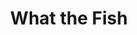 ---
layout: place
title: "What the Fish"
permalink: /california/los-angeles/what-the-fish.html
stateAbbr: CA
stateName: California
cityName: Los Angeles
place_id: ChIJxZTPQcnAwoAR8fOdMs57a1Q
photos:
  - name: >-
      places/ChIJxZTPQcnAwoAR8fOdMs57a1Q/photos/AeeoHcLlVusXXYyeWCBlBJF4vc08bUNgERUgPUshVn2O0hKHEM4M2Ie0D_4B1CZn_9IlhamJ9kz8-dYiP9o9Uf84ga13SnJC4t75w1fJgv1OCkHAWhPys_adHX8AARPqxPO0dxovgqbLVvOBND4VoojzOpMQQl9NLC-neVZDAhY__knLB9JBZ9KjmStulYMPaaMVXTcViKp4PFJD7CDlCTNQ2iVRP12Uds5MuSL768lRpFDs5jJ-NehjsVUOfKgyFZ2u2tN167Dz38kGMUv6qqFeQpQFydbZaWBC3Qg50WqZz-vNxQ
    widthPx: 4032
    heightPx: 3024
    authorAttributions:
      - displayName: What the Fish
        uri: https://maps.google.com/maps/contrib/115465930507583483377
        photoUri: >-
          https://lh3.googleusercontent.com/a-/ALV-UjUQiP0482NenOgA25e-A5jB3H9r48NMJy2bm0jiaftELUYoVIt2=s100-p-k-no-mo
    flagContentUri: >-
      https://www.google.com/local/imagery/report/?cb_client=maps_api_places.places_api&image_key=!1e10!2sAF1QipN1W77ycRX2q1YF0dYKv9SWcskSYs_wJnNMXyxl&hl=en-US
    googleMapsUri: >-
      https://www.google.com/maps/place//data=!3m4!1e2!3m2!1sAF1QipN1W77ycRX2q1YF0dYKv9SWcskSYs_wJnNMXyxl!2e10!4m2!3m1!1s0x80c2c0c941cf94c5:0x546b7bce329df3f1
  - name: >-
      places/ChIJxZTPQcnAwoAR8fOdMs57a1Q/photos/AeeoHcLuQIszYszZXp5GrUXPAFFoCyeRcOD9GFjG5ITvSBjBc0sF_wehhuUYpB0VIo7xianCj5Cu4KsLZml9QZrly59FcNhLKSdwg0QjwmRscqj-1xM28TO54SNIWh5m-TAXxK8lvjzCZTZojz8hJuQfeEm0_iKPVtRKSSn5l0Ta1t5Z8c4gnuMjv665DoD2AXw4xSZCfeDNSPQOiKWRjhJZDh1kQJE7jt3L69eG8xBZk9u9NLBiLFh_bYvN0wn6RoT6JRveueJnifbXnYUh9pS7miSmZYgPp3xNv0cWknN-pD62nw
    widthPx: 1178
    heightPx: 664
    authorAttributions:
      - displayName: What the Fish
        uri: https://maps.google.com/maps/contrib/115465930507583483377
        photoUri: >-
          https://lh3.googleusercontent.com/a-/ALV-UjUQiP0482NenOgA25e-A5jB3H9r48NMJy2bm0jiaftELUYoVIt2=s100-p-k-no-mo
    flagContentUri: >-
      https://www.google.com/local/imagery/report/?cb_client=maps_api_places.places_api&image_key=!1e10!2sAF1QipMyNGWABtxU-RfbfhYOgW5gGf2RcAEPYTL35yfr&hl=en-US
    googleMapsUri: >-
      https://www.google.com/maps/place//data=!3m4!1e2!3m2!1sAF1QipMyNGWABtxU-RfbfhYOgW5gGf2RcAEPYTL35yfr!2e10!4m2!3m1!1s0x80c2c0c941cf94c5:0x546b7bce329df3f1
  - name: >-
      places/ChIJxZTPQcnAwoAR8fOdMs57a1Q/photos/AeeoHcI6HXb_BfkMkzdAB7fvEUmAVwbvOXq962X0WcO3jTQe9HFxSXjMFJvX20SjmwOe0nhbEX9xvjqvF-6oXQ-TgRx1AztcO4gVESP8i7BA-TeJIMJP_Dl8T-nT0dMI_ez8A6bWSrceI0zGVygqgud24Q-YU2Sz-eX0fJmc_X3fWcEQ3uWf5TrCdURyBqzW4g1jfK6NpWQRbE1H00-YslFUCnrqUCZ9vpRyezRdk8HgVvE3Pk-s0uPP8iYhRL2tLBNwEtunBFpnuBi0y7hg8FF0nmjUxGQhz6Schk1gydF_ijzxJA
    widthPx: 1179
    heightPx: 811
    authorAttributions:
      - displayName: What the Fish
        uri: https://maps.google.com/maps/contrib/115465930507583483377
        photoUri: >-
          https://lh3.googleusercontent.com/a-/ALV-UjUQiP0482NenOgA25e-A5jB3H9r48NMJy2bm0jiaftELUYoVIt2=s100-p-k-no-mo
    flagContentUri: >-
      https://www.google.com/local/imagery/report/?cb_client=maps_api_places.places_api&image_key=!1e10!2sAF1QipM8NwLcnPV_C4X8uN41lm-uXHE0OpArRQZtpuVg&hl=en-US
    googleMapsUri: >-
      https://www.google.com/maps/place//data=!3m4!1e2!3m2!1sAF1QipM8NwLcnPV_C4X8uN41lm-uXHE0OpArRQZtpuVg!2e10!4m2!3m1!1s0x80c2c0c941cf94c5:0x546b7bce329df3f1
  - name: >-
      places/ChIJxZTPQcnAwoAR8fOdMs57a1Q/photos/AeeoHcKtZKxh78iIi8b60bKSQVbHqKCaI-i5K7yvJukAnHc5Cn_U7-lkWnpOhorlWspXvo7HKq-t7GayqF8cbBDJkR_5PVTEv6LoITKrzauIZsqie9LyGO6gT2sFqvsjxF_7_P_TcFNc3-sGsTLg30q85ShAmaFDC7LOzgFhg9tyB_eM2vhzWGd26mmTF29YVj0UDxi-o8Hp83C19Z1j2jKIGbZYjIPikS8A-OIZl-1uNK5qzT-Ov54zC9k-SPdExsokJ58d1DhzJCpQM3kciKtuqKgKksFZ7vcGlcXC2ONCasxW3Q
    widthPx: 1179
    heightPx: 646
    authorAttributions:
      - displayName: What the Fish
        uri: https://maps.google.com/maps/contrib/115465930507583483377
        photoUri: >-
          https://lh3.googleusercontent.com/a-/ALV-UjUQiP0482NenOgA25e-A5jB3H9r48NMJy2bm0jiaftELUYoVIt2=s100-p-k-no-mo
    flagContentUri: >-
      https://www.google.com/local/imagery/report/?cb_client=maps_api_places.places_api&image_key=!1e10!2sAF1QipODWNulP7gzFDX21BsEfoCGYdRJZiHifhVdkdMj&hl=en-US
    googleMapsUri: >-
      https://www.google.com/maps/place//data=!3m4!1e2!3m2!1sAF1QipODWNulP7gzFDX21BsEfoCGYdRJZiHifhVdkdMj!2e10!4m2!3m1!1s0x80c2c0c941cf94c5:0x546b7bce329df3f1
  - name: >-
      places/ChIJxZTPQcnAwoAR8fOdMs57a1Q/photos/AeeoHcLZNo3HRVlwbdLYv129Tm8H6FQEX_523kCRV7hQJVEqUFggTqOIZbTzIYl9x-9wd6EI0SI2DPyEk4RG6MDyai0-iJSLnOphXIbOpprtuIYCJUGi2grA-f04CZE7UFulooBCAYxI2rURJxE5wmZaDbTjKp0c7Cs-LO7y1Kb5pX2JISw_QCNV7mV946qL-MXqjP0XMCUpezz3uuY4ArLljdZIo8QCyOghIa7CdwCUTToaYIIrIjdKxA7brQqPLSAdoJnNjY7ubivOO2TrLW9VrGigxhse_n79_a2T2dgKc4KMTw
    widthPx: 1179
    heightPx: 965
    authorAttributions:
      - displayName: What the Fish
        uri: https://maps.google.com/maps/contrib/115465930507583483377
        photoUri: >-
          https://lh3.googleusercontent.com/a-/ALV-UjUQiP0482NenOgA25e-A5jB3H9r48NMJy2bm0jiaftELUYoVIt2=s100-p-k-no-mo
    flagContentUri: >-
      https://www.google.com/local/imagery/report/?cb_client=maps_api_places.places_api&image_key=!1e10!2sAF1QipN3bde33vKHr7TN7h-yggXrWy2U6hisUo3-tqay&hl=en-US
    googleMapsUri: >-
      https://www.google.com/maps/place//data=!3m4!1e2!3m2!1sAF1QipN3bde33vKHr7TN7h-yggXrWy2U6hisUo3-tqay!2e10!4m2!3m1!1s0x80c2c0c941cf94c5:0x546b7bce329df3f1
  - name: >-
      places/ChIJxZTPQcnAwoAR8fOdMs57a1Q/photos/AeeoHcJ6kqt7PUiLWEGATunzkMnQLXOv3u9hua2_TVmQ72vn6wopsviRviqLOXkwl-r49qJgIY5iWgJQLUB_zFsjH2yR25STnGsX9jADm5RJcHPsTlCgtS48OMkB49kzcfj33Gx6ol02ZCB6DjbzWtbv17wv1CR68Bftxqy2VqTTysEIGBRhBK-9Y0au3Rchb4mZFiwXjXPoxA8a8qbrcLrse6BY54bDS8MOdnoie4Tz0ASE6JimPo52nZeGj7oCEM5UNr_qA7dYHsLhGFh94ghltoLRGxcBPPOe0MNyfFUzfC199A
    widthPx: 1179
    heightPx: 813
    authorAttributions:
      - displayName: What the Fish
        uri: https://maps.google.com/maps/contrib/115465930507583483377
        photoUri: >-
          https://lh3.googleusercontent.com/a-/ALV-UjUQiP0482NenOgA25e-A5jB3H9r48NMJy2bm0jiaftELUYoVIt2=s100-p-k-no-mo
    flagContentUri: >-
      https://www.google.com/local/imagery/report/?cb_client=maps_api_places.places_api&image_key=!1e10!2sAF1QipNwV2EwBZni3CxSyuHEyIVl43QUQ9WDs2q4CSIM&hl=en-US
    googleMapsUri: >-
      https://www.google.com/maps/place//data=!3m4!1e2!3m2!1sAF1QipNwV2EwBZni3CxSyuHEyIVl43QUQ9WDs2q4CSIM!2e10!4m2!3m1!1s0x80c2c0c941cf94c5:0x546b7bce329df3f1
  - name: >-
      places/ChIJxZTPQcnAwoAR8fOdMs57a1Q/photos/AeeoHcJbfBY7K9C2S-WgB0Fx8Mmm4IN9qKfdWGfKEMNrv-2E7uQ1JcDJIGuGzR3ZpzKFFp7sfUJ9DXn5XpW9qHGNmJgBkjkZ1JHMaF-2IkKT4Yc2OIA21935yp777tFSJzYsm0fpjuheTlUr20z93ZHXXJWHB7CWJ5-Oi0lFvPK1FfJGLKIjOR1rBlsjfREUPD0OqL2-SaK0YLB0bwhJDwRQgr-yHEl7WOgwG0VM3xU1jZSdOMy12G1o6B4TOlf86zUz54BnYXQY4yYcJ9c8cdcRb7eSn79-abVM05YzgNMY39HYYq-7_Lb6-KD1STZq1Kv8SX6DN3E7PDKhBPM0EiQCU78p1GoO45NlPcmSf0w2oYqpFI_Nu21OyNlRe2HEpvPdnRYm_jRgg9DMTfAzKtNo04X0BCJ_hwLjx68L9eYKsx9TzQ
    widthPx: 1512
    heightPx: 2016
    authorAttributions:
      - displayName: Melissa Naja
        uri: https://maps.google.com/maps/contrib/107230707591929011626
        photoUri: >-
          https://lh3.googleusercontent.com/a-/ALV-UjUza2W8LLTTHCjEQaq-reIqcSXzBQGlQ7pjEV_lK0XG5oFjxJUL=s100-p-k-no-mo
    flagContentUri: >-
      https://www.google.com/local/imagery/report/?cb_client=maps_api_places.places_api&image_key=!1e10!2sCIHM0ogKEICAgID75puuXg&hl=en-US
    googleMapsUri: >-
      https://www.google.com/maps/place//data=!3m4!1e2!3m2!1sCIHM0ogKEICAgID75puuXg!2e10!4m2!3m1!1s0x80c2c0c941cf94c5:0x546b7bce329df3f1
  - name: >-
      places/ChIJxZTPQcnAwoAR8fOdMs57a1Q/photos/AeeoHcJeYeAzDNP1FhXpEVMZUsMQ5xxlUoFJb3-pXKk0QyAnN_ltzTqsya5DciyXzxYvK6tdCqvLHlJmZ0WRd66BWfjvq0zfclqnCaTOoZPmFU5_vk2k9IydoOG7lUXLECV86b_tuc2BejSRBhrrnkm-sLnsaq5XwkRfL7jy14NeI0fze9KpV_s5WYCJgqsoVbEswLbahqBJaRs7ihYA45eFl_u3VMW-OYdOXYveXiLcIQasDOxlHsfWvIGr5uZLPs-6xS7px1T3JCfSwnFTCPHI2E7J5UsP0Xey_LqItc_1zEGNJQ
    widthPx: 1179
    heightPx: 640
    authorAttributions:
      - displayName: What the Fish
        uri: https://maps.google.com/maps/contrib/115465930507583483377
        photoUri: >-
          https://lh3.googleusercontent.com/a-/ALV-UjUQiP0482NenOgA25e-A5jB3H9r48NMJy2bm0jiaftELUYoVIt2=s100-p-k-no-mo
    flagContentUri: >-
      https://www.google.com/local/imagery/report/?cb_client=maps_api_places.places_api&image_key=!1e10!2sAF1QipNDfXR2OgR1SrCZ32QMaJqqgQPIH7TjvYnF1FM-&hl=en-US
    googleMapsUri: >-
      https://www.google.com/maps/place//data=!3m4!1e2!3m2!1sAF1QipNDfXR2OgR1SrCZ32QMaJqqgQPIH7TjvYnF1FM-!2e10!4m2!3m1!1s0x80c2c0c941cf94c5:0x546b7bce329df3f1
  - name: >-
      places/ChIJxZTPQcnAwoAR8fOdMs57a1Q/photos/AeeoHcKiEkwKP0ve-qg0Kj2DbGtyIAPYFaqCr_iVtyEa-wb-Kt8_vylwB066_Gr-00-bx0lKr8RZ1fVCG3ZyLlvBfoy4-1E2waoNu8hHDhZQCw_stPI8C-a84h09Hll1HBcMugBnUhD88sWvRzqwIvd66OpbdkpHyboMZzetz3ilygAAxjz73tcFnpl5d-OLI3Lu6XDnYZOBz_GXCFjxlxZTMr_W0a-wyzI6fs5iFvJUmxj3wwsJ3rusx94ou4w2MGkW7nuCjWnKiBxTF0Sc4JOQEUUsJJoOdct35EAoy2HHDffYrg
    widthPx: 1179
    heightPx: 682
    authorAttributions:
      - displayName: What the Fish
        uri: https://maps.google.com/maps/contrib/115465930507583483377
        photoUri: >-
          https://lh3.googleusercontent.com/a-/ALV-UjUQiP0482NenOgA25e-A5jB3H9r48NMJy2bm0jiaftELUYoVIt2=s100-p-k-no-mo
    flagContentUri: >-
      https://www.google.com/local/imagery/report/?cb_client=maps_api_places.places_api&image_key=!1e10!2sAF1QipMTrrVbvlm8dHU0_nRf9yb8PllnFDH_ZZb24byg&hl=en-US
    googleMapsUri: >-
      https://www.google.com/maps/place//data=!3m4!1e2!3m2!1sAF1QipMTrrVbvlm8dHU0_nRf9yb8PllnFDH_ZZb24byg!2e10!4m2!3m1!1s0x80c2c0c941cf94c5:0x546b7bce329df3f1
  - name: >-
      places/ChIJxZTPQcnAwoAR8fOdMs57a1Q/photos/AeeoHcIehVDnSnpNhXNa5oKfUxVm0DkJv-q7WDZcPXKqmN6UJQNhHz7CJHUzcPuySU9noaJpP3S29JwxHVEJyoptYCZLPAyQnbx7Ig_Ed016J-3-HkDplA9qFOyDtJQU6J6-JQI2zMSQSjjnx9xFJLm9g8RKxZzE6QpgMfNbVyMjzVGYPGiz5BbIBOy-iQiRo28qOjmCIa2S-OJsIW_uBdPgu-WyseSExvd5EWnRfxjMYcg2yykwXsTiPzmULvVHJuHMX__pCcADLY6OZv4q0n6CD5lFMSl1biUnDpJPYjazsI2RTg
    widthPx: 1179
    heightPx: 1251
    authorAttributions:
      - displayName: What the Fish
        uri: https://maps.google.com/maps/contrib/115465930507583483377
        photoUri: >-
          https://lh3.googleusercontent.com/a-/ALV-UjUQiP0482NenOgA25e-A5jB3H9r48NMJy2bm0jiaftELUYoVIt2=s100-p-k-no-mo
    flagContentUri: >-
      https://www.google.com/local/imagery/report/?cb_client=maps_api_places.places_api&image_key=!1e10!2sAF1QipOvsulOK4z06Ieico7c8zUC6LZku0sYTO8aYUJv&hl=en-US
    googleMapsUri: >-
      https://www.google.com/maps/place//data=!3m4!1e2!3m2!1sAF1QipOvsulOK4z06Ieico7c8zUC6LZku0sYTO8aYUJv!2e10!4m2!3m1!1s0x80c2c0c941cf94c5:0x546b7bce329df3f1
address: 2804 Hyperion Ave, Los Angeles, CA 90027, USA
street: 2804 Hyperion Ave
city: Los Angeles
state: CA
zip: '90027'
country: USA
neighborhood: Silver Lake
latitude: '34.108136'
longitude: '-118.271577'
accessibility_options:
  wheelchairAccessibleParking: true
  wheelchairAccessibleEntrance: true
  wheelchairAccessibleRestroom: true
  wheelchairAccessibleSeating: true
business_status: OPERATIONAL
name: What the Fish
google_maps_links:
  directionsUri: >-
    https://www.google.com/maps/dir//''/data=!4m7!4m6!1m1!4e2!1m2!1m1!1s0x80c2c0c941cf94c5:0x546b7bce329df3f1!3e0
  placeUri: https://maps.google.com/?cid=6083091847236678641
  writeAReviewUri: >-
    https://www.google.com/maps/place//data=!4m3!3m2!1s0x80c2c0c941cf94c5:0x546b7bce329df3f1!12e1
  reviewsUri: >-
    https://www.google.com/maps/place//data=!4m4!3m3!1s0x80c2c0c941cf94c5:0x546b7bce329df3f1!9m1!1b1
  photosUri: >-
    https://www.google.com/maps/place//data=!4m3!3m2!1s0x80c2c0c941cf94c5:0x546b7bce329df3f1!10e5
primary_type: Sushi Restaurant
opening_hours:
  regular: null
  current: null
secondary_opening_hours:
  regular:
    weekdayDescriptions: null
    type: null
  current:
    weekdayDescriptions: null
    type: null
phone: (323) 284-8442
price_level: PRICE_LEVEL_MODERATE
price_range: null
rating: '4.0'
rating_count: 178
website: https://whatthefishsushi.godaddysites.com/menu
description: null
reviews: null
parking_options: null
payment_options: null
allow_dogs: null
curbside_pickup: null
delivery: null
dine_in: null
good_for_children: null
good_for_groups: null
good_for_sports: null
live_music: null
menu_for_children: null
outdoor_seating: null
reservable: null
restroom: null
serves_beer: null
serves_breakfast: null
serves_brunch: null
serves_cocktails: null
serves_coffee: null
serves_dinner: null
serves_dessert: null
serves_lunch: null
serves_vegetarian_food: null
serves_wine: null
takeout: null

---